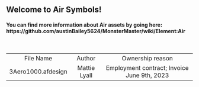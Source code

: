 <h2>Welcome to Air Symbols!</td>
<br/>
<h4>You can find more information about Air assets by going here: https://github.com/austinBailey5624/MonsterMaster/wiki/Element:Air </h4>

<br/>
<div align="center">
<table>
<tr>
    <td align="center">File Name</td>
    <td align="center">Author</td>
    <td align="center">Ownership reason</td>
</tr>
<tr>
    <td align="center">3Aero1000.afdesign</td>
    <td align="center">Mattie Lyall</td>
    <td align="center">Employment contract; Invoice June 9th, 2023</td>
</tr>
</table>
</div>